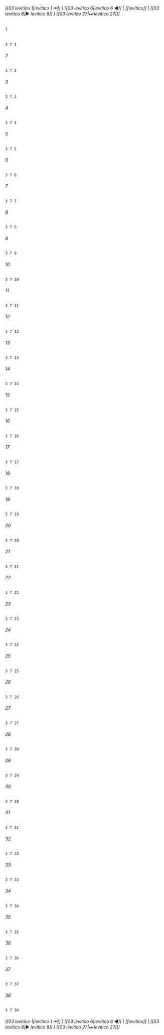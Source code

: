 
###### [[03 levítico 1|levítico 1 ⏮]] | [[03 levítico 6|levítico 6 ◀]] | [[levítico]] | [[03 levítico 8|▶ levítico 8]] | [[03 levítico 27|⏭ levítico 27|]]

###### 1
``` verse
3 7 1 
```
###### 2
``` verse
3 7 2 
```
###### 3
``` verse
3 7 3 
```
###### 4
``` verse
3 7 4 
```
###### 5
``` verse
3 7 5 
```
###### 6
``` verse
3 7 6 
```
###### 7
``` verse
3 7 7 
```
###### 8
``` verse
3 7 8 
```
###### 9
``` verse
3 7 9 
```
###### 10
``` verse
3 7 10 
```
###### 11
``` verse
3 7 11 
```
###### 12
``` verse
3 7 12 
```
###### 13
``` verse
3 7 13 
```
###### 14
``` verse
3 7 14 
```
###### 15
``` verse
3 7 15 
```
###### 16
``` verse
3 7 16 
```
###### 17
``` verse
3 7 17 
```
###### 18
``` verse
3 7 18 
```
###### 19
``` verse
3 7 19 
```
###### 20
``` verse
3 7 20 
```
###### 21
``` verse
3 7 21 
```
###### 22
``` verse
3 7 22 
```
###### 23
``` verse
3 7 23 
```
###### 24
``` verse
3 7 24 
```
###### 25
``` verse
3 7 25 
```
###### 26
``` verse
3 7 26 
```
###### 27
``` verse
3 7 27 
```
###### 28
``` verse
3 7 28 
```
###### 29
``` verse
3 7 29 
```
###### 30
``` verse
3 7 30 
```
###### 31
``` verse
3 7 31 
```
###### 32
``` verse
3 7 32 
```
###### 33
``` verse
3 7 33 
```
###### 34
``` verse
3 7 34 
```
###### 35
``` verse
3 7 35 
```
###### 36
``` verse
3 7 36 
```
###### 37
``` verse
3 7 37 
```
###### 38
``` verse
3 7 38 
```

###### [[03 levítico 1|levítico 1 ⏮]] | [[03 levítico 6|levítico 6 ◀]] | [[levítico]] | [[03 levítico 8|▶ levítico 8]] | [[03 levítico 27|⏭ levítico 27|]]

